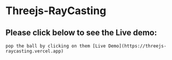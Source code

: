# Threejs-RayCasting

## Please click below to see the Live demo:
    pop the ball by clicking on them [Live Demo](https://threejs-raycasting.vercel.app)